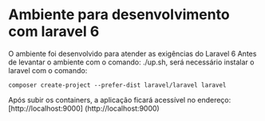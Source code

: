 # Ambiente para desenvolvimento com laravel 6

O ambiente foi desenvolvido para atender as exigências do Laravel 6
Antes de levantar o ambiente com o comando: ./up.sh, será necessário
instalar o laravel com o comando:

`composer create-project --prefer-dist laravel/laravel laravel`

Após subir os containers, a aplicação ficará acessível no endereço: [http://localhost:9000] (http://localhost:9000)
